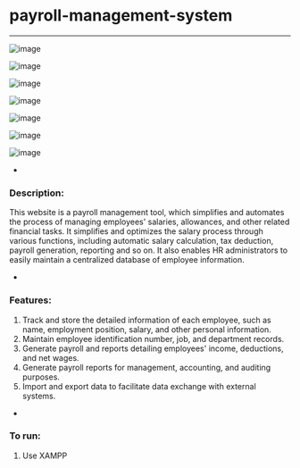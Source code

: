 # payroll-management-system

***

![image](https://github.com/ErvinC256/payroll-management-system/assets/149756489/fa0c5dc4-66b8-4f0b-8546-f99c70c6d74b)

![image](https://github.com/ErvinC256/payroll-management-system/assets/149756489/f11221d9-68e9-4513-90f8-dd1aeabba82c)

![image](https://github.com/ErvinC256/payroll-management-system/assets/149756489/d03ac37d-e08d-4e9a-8848-2a0541618632)

![image](https://github.com/ErvinC256/payroll-management-system/assets/149756489/c97a31d9-1e4e-4bab-be8e-dff7b31973a4)

![image](https://github.com/ErvinC256/payroll-management-system/assets/149756489/44a57434-849c-45fe-912e-1c78a5f855ca)

![image](https://github.com/ErvinC256/payroll-management-system/assets/149756489/3870a253-eeb1-46e8-bc5a-824455a9be96)

![image](https://github.com/ErvinC256/payroll-management-system/assets/149756489/3f166bac-1cc5-4650-b173-69af67d3f2a0)

-

### Description:
This website is a payroll management tool, which simplifies and automates the process of managing employees' salaries, allowances, and other related financial tasks. It simplifies and optimizes the salary process through various functions, including automatic salary calculation, tax deduction, payroll generation, reporting and so on. It also enables HR administrators to easily maintain a centralized database of employee information.

-

### Features:
1. Track and store the detailed information of each employee, such as name, employment position, salary, and other personal information.
2. Maintain employee identification number, job, and department records.
3. Generate payroll and reports detailing employees' income, deductions, and net wages.
4. Generate payroll reports for management, accounting, and auditing purposes.
5. Import and export data to facilitate data exchange with external systems.

-

### To run:
1. Use XAMPP
